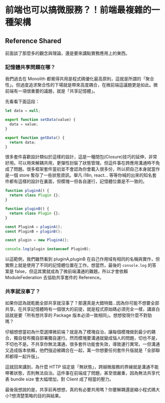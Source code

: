 # 前端也可以搞微服務？！前端最複雜的一種架構

## Reference Shared

前面談了那麼多的觀念與理論，還是要來講點實務應用上的東西。

### 記憶體共享問題在哪？

我們過去在 Monolith 都覺得共用是程式碼優化最高原則，這就是所謂的「聚合性」。但過度追求聚合性的下場就是帶來高度耦合，在微前端這議題更是如此。微前端有一項很重要的議題，就是「共享記憶體」。

先看看下面這段：

```js
let data = null;

export function setData(value) {
  data = value;
}

export function getData() {
  return data;
}
```

很多套件喜歡設計類似於這樣的設計，這是一種閉包(Closure)技巧的延伸，非常好用。可以用來解耦共用，更彈性封裝了狀態管理。但這件事在跨應用溝通時不免成了問題。很多框架套件當初並不會認為你會載入很多份，所以把自己本身就當作是一個 store 暫存了一些狀態資訊。舉凡 i18n, react... 等等你喊的出來的知名套件都有這樣的設計在裏面，但模塊一但各自運行，記憶體位置是不一致的。

```js
function pluginA() {
  return class Plugin {};
}

function pluginB() {
  return class Plugin {};
}

const PluginA = pluginA();
const PluginB = pluginB();

const plugin = new PluginA();

console.log(plugin instanceof PluginB);
```

以這範例，我們雖然看到 pluginA,pluginB 在自己作用域有相同的名稱與實作，但實際上就是使用了不同的記憶體位置在工作。想當然，最後的 `console.log` 的答案是 false，但這其實就成為了微前端溝通的難題。所以才會依賴 ModuleFederation 去協助共享套件的 Reference。

### 共享就沒事了？

如果你認為就乾脆全部共享就沒事了？那還真是大錯特錯...因為你可能不想要全部共享。在共享記憶體時有一個很大的前提，就是程式原始碼必須完全一樣，講直白話就是要「所有想共享的 Package 版本必須一致相同」。想想發現什麼不對勁嗎？

仔細想想當初為什麼選擇微前端？就是為了模塊自治，讓每個模塊做到最少的耦合，獨自發布獨自部署獨自運行。然而模塊要溝通就變成惱人的問題，切也不是，不切也不是。不共享你無法溝通，很多套件功能會失效，導致運行異常。一但溝通又造成版本依賴，他們強迫被耦合在一起，萬一你想要任何套件升版就是「全部聯邦都得一起升版」。

這就回來講到，為什麼 HTTP 協定是「無狀態」，跨越微服務的界線就是溝通不能帶著狀態，否則無法自治。這件事在前端成了問題，甚至很嚴重，因為無法共享代表 bundle size 會大幅增加，對 Client 成了相當的壓力。

最後我想說的是，共享前再想想，真的有必要共用嗎？你要解耦還是縮小程式碼大小?想清楚策略的目的與結果。
